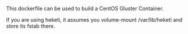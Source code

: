 This dockerfile can be used to build a CentOS Gluster Container.

If you are using heketi, it assumes you volume-mount /var/lib/heketi and store its fstab there.
